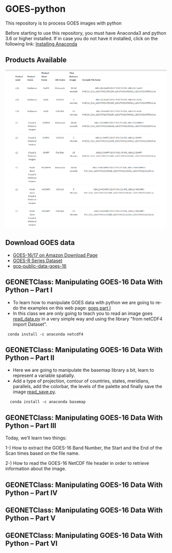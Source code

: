 # GOES-python
This repository is to process GOES images with python

Before starting to use this repository, you must have Anaconda3 and python 3.6 or higher installed. If in case you do not have it installed, click on the following link: [Installing Anaconda](https://github.com/rnoeliab/Installing_anaconda)

## Products Available
![Alt text](https://github.com/rnoeliab/GOES-python/blob/main/products_available.png)

## Download GOES data 
* [GOES-16/17 on Amazon Download Page](https://home.chpc.utah.edu/~u0553130/Brian_Blaylock/cgi-bin/goes16_download.cgi)
* [GOES-R Series Dataset](https://www.ncdc.noaa.gov/airs-web/search)
* [gcp-public-data-goes-16](https://console.cloud.google.com/storage/browser/gcp-public-data-goes-16?pageState=(%22StorageObjectListTable%22:(%22f%22:%22%255B%255D%22))&prefix=&forceOnObjectsSortingFiltering=false)

## GEONETClass: Manipulating GOES-16 Data With Python – Part I

*  To learn how to manipulate GOES data with python we are going to re-do the examples on this web page: [goes part I](https://geonetcast.wordpress.com/2017/04/27/geonetclass-manipulating-goes-16-data-with-python-part-i/)
* In this class we are only going to teach you to read an image goes [read_data.py](https://github.com/rnoeliab/GOES-python/blob/main/SST/1.read_data.py) in a very simple way and using the library "from netCDF4 import Dataset".
```
 conda install -c anaconda netcdf4 
```

## GEONETClass: Manipulating GOES-16 Data With Python – Part II

* Here we are going to manipulate the basemap library a bit, learn to represent a variable spatially. 
* Add a type of projection, contour of countries, states, meridians, parallels, add the colorbar, the levels of the palette and finally save the image [read_save.py](https://github.com/rnoeliab/GOES-python/blob/main/SST/2.read_save.py). 

```
  conda install -c anaconda basemap 
```
## GEONETClass: Manipulating GOES-16 Data With Python – Part III

Today, we’ll learn two things:

1-) How to extract the GOES-16 Band Number, the Start and the End of the Scan times based on the file name.

2-) How to read the GOES-16 NetCDF file header in order to retrieve information about the image.



## GEONETClass: Manipulating GOES-16 Data With Python – Part IV

## GEONETClass: Manipulating GOES-16 Data With Python – Part V

## GEONETClass: Manipulating GOES-16 Data With Python – Part VI



